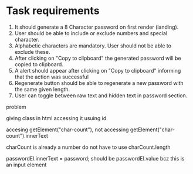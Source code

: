 # Task requirements

1. It should generate a 8 Character password on first render (landing).
2. User should be able to include or exclude numbers and special character.
3. Alphabetic characters are mandatory. User should not be able to exclude these.
4. After clicking on "Copy to clipboard" the generated password will be copied to clipboard.
5. A alert should appear after clicking on "Copy to clipboard" informing that the action was successful
6. Regenerate button should be able to regenerate a new password with the same given length.
7. User can toggle between raw text and hidden text in password section.


problem 

giving class in html accessing it usuing id 

accesing getElement("char-count"),  not accessing  getElement("char-count").innerText

charCount  is already a number do not have to use charCount.length


  passwordEl.innerText = password; should be   passwordEl.value bcz this is an input element 







